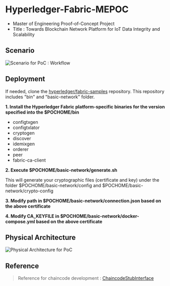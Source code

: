 # Hyperledger-Fabric-MEPOC

- Master of Engineering Proof-of-Concept Project  
- Title : Towards Blockchain Network Platform for IoT Data Integrity and Scalability  

## Scenario

![Scenario for PoC : Workflow](https://github.com/usnmas/hyperledger-fabric-mepoc/blob/master/Fig_Tx_Concept.png)

## Deployment

If needed, clone the [hyperledger/fabric-samples](https://github.com/hyperledger/fabric-samples) repository. This repository includes "bin" and "basic-network" folder. 

**1. Install the Hyperledger Fabric platform-specific binaries for the version specified into the $POCHOME/bin**
- configtxgen
- configtxlator
- cryptogen
- discover
- idemixgen
- orderer
- peer
- fabric-ca-client

**2. Execute $POCHOME/basic-network/generate.sh**

This will generate your cryptographic files (certificate and key) under the folder $POCHOME/basic-network/config and $POCHOME/basic-network/crypto-config

**3. Modify path in $POCHOME/basic-network/connection.json based on the above certificate**

**4. Modify CA_KEYFILE in $POCHOME/basic-network/docker-compose.yml based on the above certificate**

## Physical Architecture

![Physical Architecture for PoC](https://github.com/usnmas/hyperledger-fabric-mepoc/blob/master/Fig_PoC_Arch2.png)

## Reference 
> Reference for chaincode development : [ChaincodeStubInterface](https://godoc.org/github.com/hyperledger/fabric-chaincode-go/shim#ChaincodeStubInterface)
